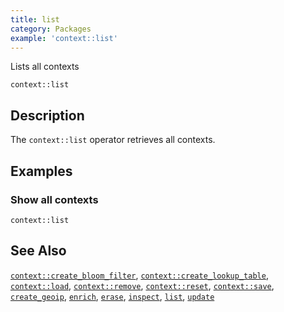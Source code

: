 ```yaml
---
title: list
category: Packages
example: 'context::list'
---
```


Lists all contexts

```tql
context::list
```

## Description

The `context::list` operator retrieves all contexts.

## Examples

### Show all contexts

```tql
context::list
```

## See Also

[`context::create_bloom_filter`](/reference/operators/context/create_bloom_filter),
[`context::create_lookup_table`](/reference/operators/context/create_lookup_table),
[`context::load`](/reference/operators/context/load),
[`context::remove`](/reference/operators/context/remove),
[`context::reset`](/reference/operators/context/reset),
[`context::save`](/reference/operators/context/save),
[`create_geoip`](/reference/operators/context/create_geoip),
[`enrich`](/reference/operators/context/enrich),
[`erase`](/reference/operators/context/erase),
[`inspect`](/reference/operators/context/inspect),
[`list`](/reference/operators/context/list),
[`update`](/reference/operators/context/update)
